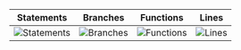 | Statements                  | Branches                | Functions                 | Lines             |
| --------------------------- | ----------------------- | ------------------------- | ----------------- |
| ![Statements](https://img.shields.io/badge/statements-99.09%25-brightgreen.svg?style=for-the-badge&logo=jest) | ![Branches](https://img.shields.io/badge/branches-92.45%25-brightgreen.svg?style=for-the-badge&logo=jest) | ![Functions](https://img.shields.io/badge/functions-96.96%25-brightgreen.svg?style=for-the-badge&logo=jest) | ![Lines](https://img.shields.io/badge/lines-99.32%25-brightgreen.svg?style=for-the-badge&logo=jest) |